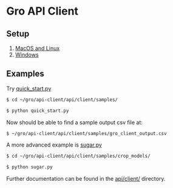 # Gro API Client

## Setup

1. [MacOS and Linux](unix-setup.md)
2. [Windows](windows-setup.md)

## Examples

Try [quick_start.py](api/client/samples/quick_start.py)

```sh
$ cd ~/gro/api-client/api/client/samples/

$ python quick_start.py
```

Now should be able to find a sample output csv file at:

```sh
$ ~/gro/api-client/api/client/samples/gro_client_output.csv
```

A more advanced example is [sugar.py](api/client/samples/crop_models/sugar.py)

```sh
$ cd ~/gro/api-client/api/client/samples/crop_models/

$ python sugar.py
```

Further documentation can be found in the [api/client/](api/client) directory.
